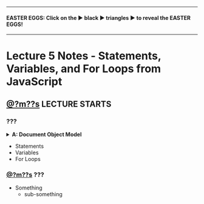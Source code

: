 ***
#### EASTER EGGS: Click on the ▶︎ black ▶︎ triangles ▶︎ to reveal the EASTER EGGS!
***
# Lecture 5 Notes - Statements, Variables, and For Loops from JavaScript
## [@?m??s](https://youtu.be/UwNMelsm28Y?t=?m??s) LECTURE STARTS
### **???**

<details><summary><strong>A: Document Object Model</strong></summary><p>

![A Picture](A link to that picture)

</p></details>

- Statements
- Variables
- For Loops

### [@?m??s](https://youtu.be/UwNMelsm28Y?t=?m??s) ???
- Something
  - sub-something
